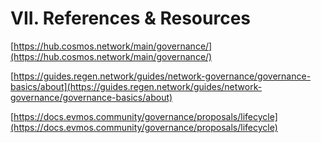 # VII. References & Resources

[https://hub.cosmos.network/main/governance/](https://hub.cosmos.network/main/governance/)

[https://guides.regen.network/guides/network-governance/governance-basics/about](https://guides.regen.network/guides/network-governance/governance-basics/about)

[https://docs.evmos.community/governance/proposals/lifecycle](https://docs.evmos.community/governance/proposals/lifecycle)
